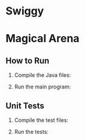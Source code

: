 # Swiggy
# Magical Arena

## How to Run

1. Compile the Java files:

2. Run the main program:

## Unit Tests

1. Compile the test files:

2. Run the tests:
